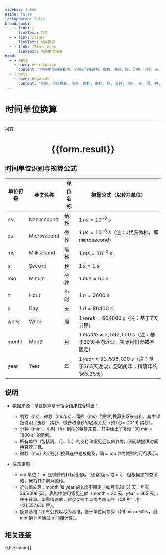 ```yaml
---
sidebar: false
aside: false
lastUpdated: false
breadcrumb: 
  - - link: /
      linkText: 首页
  - - link: /Time/
      linkText: 时间换算
  - - link: /Time/index
      linkText: 时间单位换算
head:
  - - meta
    - name: description
      content: "时间单位换算指南。了解如何在纳秒、微秒、毫秒、秒、分钟、小时、天、周、月和年之间进行换算。"
  - - meta
    - name: keywords
      content: "时间, 单位换算, 纳秒, 微秒, 毫秒, 秒, 分钟, 小时, 天, 周, 月, 年, 时间换算指南"
---
```

# 时间单位换算
---
<script setup>
import { onMounted, reactive, inject ,ref  } from 'vue'
import { NButton,NForm ,NFormItem,NInput,NInputNumber,NSelect,NCard,useMessage,NGrid ,NGi } from 'naive-ui'
import { defineClientComponent } from 'vitepress'
import { Time } from '../../files';
const convert = inject('convert')
const options =  [{ label: '纳秒', value: 'ns' },
{ label: '微秒', value: 'μs' },
{ label: '毫秒', value: 'ms' },
{ label: '秒', value: 's' },
{ label: '分钟', value: 'min' },
{ label: '小时', value: 'h' },
{ label: '天', value: 'd' },
{ label: '周', value: 'week' },
{ label: '月', value: 'month' },
{ label: '年', value: 'year' }];
const formRef = ref(null);
const rules = {
  number:{
    required: true,
    type: 'number',
    trigger: "blur"
  },
  to:{
    required: true,
    trigger: "select"
  },
  from:{
    required: true,
    trigger: "select"
  }
}
const form = reactive({
  number:null,
  to:'',
  from:'',
  result:'',
  title:'时间单位换算',
})
const convertHandler = (e) => {
   e.preventDefault;
  formRef.value?.validate((errors)=>{
    if (!errors) {
      form.result = `${form.number}${form.from} = ${convert(form.number).from(form.from).to(form.to)}${form.to}`
    }
  })
}

</script>

<n-form size="large" :model="form" ref='formRef' :rules="rules">
  <n-form-item label="数值"  path="number">
    <n-input-number size="large" style="width:100%" :min="0" v-model:value="form.number"   placeholder="请输入要换算的数值" />
  </n-form-item>
  <n-form-item label="从" path="from">
    <n-select  size="large" :options="options" v-model:value="form.from" placeholder="请选择原始单位" />
  </n-form-item>
  <n-form-item label="到" path="to">
    <n-select  size="large" :options="options" v-model:value="form.to" placeholder="请选择换算单位" />
  </n-form-item>
  <n-form-item>
    <n-button type="primary" style="width:100%" @click="convertHandler">换算</n-button>
  </n-form-item>
</n-form>
<n-card  embedded :bordered="false" hoverable>
  <div  style="text-align:center">
    <h1>{{form.result}}</h1>
  </div>
</n-card>


## 时间单位识别与换算公式
|单位符号|英文名称|单位名称|换算公式（以秒为单位）| 
| ---- | ----| ---- | ---- | 
|ns|Nanosecond|纳秒|$1\ ns = 10^{-9}\ s$| 
|μs|Microsecond|微秒|$1\ \mu s = 10^{-6}\ s$（注：μ代表微秒，即 microsecond）| 
|ms|Millisecond|毫秒|$1\ ms = 10^{-3}\ s$| 
|s|Second|秒|$1\ s = 1\ s$| 
|min|Minute|分钟|$1\ min = 60\ s$| 
|h|Hour|小时|$1\ h = 3600\ s$| 
|d|Day|天|$1\ d = 86400\ s$| 
|week|Week|周|$1\ week = 604800\ s$（注：基于7天计算）| 
|month|Month|月|$1\ month \approx 2,592,000\ s$（注：基于30天平均近似，实际月份天数不固定）| 
|year|Year|年|$1\ year \approx 31,536,000\ s$（注：基于365天近似，忽略闰年；精确年约365.25天）|  


## 说明

- 数据来源：单位换算基于搜索结果综合得出：
  - 纳秒（ns）、微秒（mu/μs）、毫秒（ms）到秒的换算关系来自和，其中详细说明了皮秒、纳秒、微秒和毫秒的层级关系（如1 秒= \(10^9\) 纳秒）。
  - 分钟（min）、小时（h）到秒的换算来自，其中给出了类似 “30 min = 1800 s” 的示例。
  - 所有单位（包括周、月、年）的支持和常见近似值参考，该网站提供时间换算器工具。
  - 微秒（mu）的识别和换算在中也被提及，确认 mu 作为微秒的可行表示。

- 注意事项：
  - mu 单位：mu 是微秒的非标准缩写（通常为μs 或 us），但根据您的查询和，我将其识别为微秒。
  - 近似值处理：month 和 year 的长度不固定（如月有28-31 天，年有365/366 天）。表格中使用常见近似（month = 30 天、year = 365 天），便于计算。如需精确值，建议使用工具或考虑闰年（如1 年平均≈31,557,600 秒）。
  - 换算基准：所有公式以秒为基准，便于单位间换算（如1 min = 60 s，则 min 到 h 可通过 s 间接计算）。


## 相关连接
<n-grid x-gap="12" :cols="4">
  <n-gi v-for="(file, index) in Time" :key="index">
    <n-button
      text
      tag="a"
      :href="file.path"
      type="primary"
    >
      {{file.name}}
    </n-button>
  </n-gi>
</n-grid>